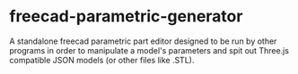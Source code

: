 freecad-parametric-generator
============================

A standalone freecad parametric part editor designed to be run by other programs in order to manipulate a model's parameters and spit out Three.js compatible JSON models (or other files like .STL).
